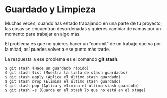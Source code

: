 # Guardado y Limpieza

Muchas veces, cuando has estado trabajando en una parte de tu proyecto, las cosas se encuentran desordenadas y quieres cambiar de ramas por un momento para trabajar en algo más. 

El problema es que no quieres hacer un “commit” de un trabajo que va por la mitad, así puedes volver a ese punto más tarde. 

La respuesta a ese problema es el comando __git stash__.

```
$ git stash (Hace un guardado rápido)
$ git stash list (Muestra la lista de stash guardados)
$ git stash apply (Aplica el último stash guardado)
$ git stash drop (Elimina el último stash guardado)
$ git stash pop (Aplica y elimina el último stash guardado)
$ git stash -s (Guarda en el stash lo que no está en el stage)
```
